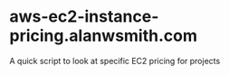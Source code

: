 # aws-ec2-instance-pricing.alanwsmith.com
A quick script to look at specific EC2 pricing for projects
